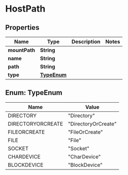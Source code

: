 

# HostPath


## Properties

| Name | Type | Description | Notes |
|------------ | ------------- | ------------- | -------------|
|**mountPath** | **String** |  |  |
|**name** | **String** |  |  |
|**path** | **String** |  |  |
|**type** | [**TypeEnum**](#TypeEnum) |  |  |



## Enum: TypeEnum

| Name | Value |
|---- | -----|
| DIRECTORY | &quot;Directory&quot; |
| DIRECTORYORCREATE | &quot;DirectoryOrCreate&quot; |
| FILEORCREATE | &quot;FileOrCreate&quot; |
| FILE | &quot;File&quot; |
| SOCKET | &quot;Socket&quot; |
| CHARDEVICE | &quot;CharDevice&quot; |
| BLOCKDEVICE | &quot;BlockDevice&quot; |



